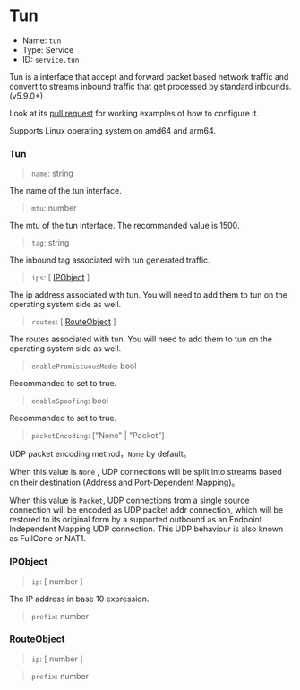 # Tun
* Name: `tun`
* Type: Service
* ID: `service.tun`

Tun is a interface that accept and forward packet based network traffic and convert to streams inbound traffic that get processed by standard inbounds. (v5.9.0+)

Look at its [pull request](https://github.com/v2fly/v2ray-core/pull/2541) for working examples of how to configure it.

Supports Linux operating system on amd64 and arm64.

### Tun

> `name`: string

The name of the tun interface.

> `mtu`: number

The mtu of the tun interface. The recommanded value is 1500.

> `tag`: string

The inbound tag associated with tun generated traffic.

> `ips`: [ [IPObject](#IPObject) ]

The ip address associated with tun. You will need to add them to tun on the operating system side as well.

> `routes`: [ [RouteObject](#RouteObject) ]

The routes associated with tun. You will need to add them to tun on the operating system side as well.

> `enablePromiscuousMode`: bool

Recommanded to set to true.

> `enableSpoofing`: bool

Recommanded to set to true.

> `packetEncoding`:  \["None" | "Packet"\]

UDP packet encoding method，`None` by default。

When this value is `None` , UDP connections will be split into streams based on their destination (Address and Port-Dependent Mapping)。

When this value is `Packet`, UDP connections from a single source connection will be encoded as UDP packet addr connection, which will be restored to its original form by a supported outbound as an Endpoint Independent Mapping UDP connection.
This UDP behaviour is also known as FullCone or NAT1.


### IPObject

> `ip`: [ number ]

The IP address in base 10 expression.

> `prefix`: number

### RouteObject

> `ip`: [ number ]

> `prefix`: number
